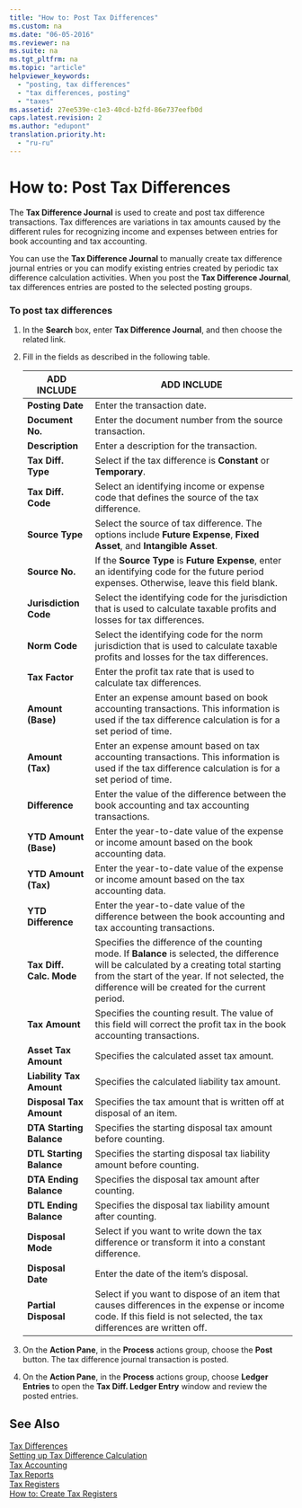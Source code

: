```yaml
---
title: "How to: Post Tax Differences"
ms.custom: na
ms.date: "06-05-2016"
ms.reviewer: na
ms.suite: na
ms.tgt_pltfrm: na
ms.topic: "article"
helpviewer_keywords: 
  - "posting, tax differences"
  - "tax differences, posting"
  - "taxes"
ms.assetid: 27ee539e-c1e3-40cd-b2fd-86e737eefb0d
caps.latest.revision: 2
ms.author: "edupont"
translation.priority.ht: 
  - "ru-ru"
---
```

# How to: Post Tax Differences
The **Tax Difference Journal** is used to create and post tax difference transactions. Tax differences are variations in tax amounts caused by the different rules for recognizing income and expenses between entries for book accounting and tax accounting.  
  
 You can use the **Tax Difference Journal** to manually create tax difference journal entries or you can modify existing entries created by periodic tax difference calculation activities. When you post the **Tax Difference Journal**, tax differences entries are posted to the selected posting groups.  
  
### To post tax differences  
  
1.  In the **Search** box, enter **Tax Difference Journal**, and then choose the related link.  
  
2.  Fill in the fields as described in the following table.  
  
    |ADD INCLUDE<!--[!INCLUDE[bp_tablefield](../../ApplicationDesign/includes/bp_tablefield_md.md)]-->|ADD INCLUDE<!--[!INCLUDE[bp_tabledescription](../../ApplicationDesign/includes/bp_tabledescription_md.md)]-->|  
    |---------------------------------|---------------------------------------|  
    |**Posting Date**|Enter the transaction date.|  
    |**Document No.**|Enter the document number from the source transaction.|  
    |**Description**|Enter a description for the transaction.|  
    |**Tax Diff. Type**|Select if the tax difference is **Constant** or **Temporary**.|  
    |**Tax Diff. Code**|Select an identifying income or expense code that defines the source of the tax difference.|  
    |**Source Type**|Select the source of tax difference. The options include **Future Expense**, **Fixed Asset**, and **Intangible Asset**.|  
    |**Source No.**|If the **Source Type** is **Future Expense**, enter an identifying code for the future period expenses.  Otherwise, leave this field blank.|  
    |**Jurisdiction Code**|Select the identifying code for the jurisdiction that is used to calculate taxable profits and losses for tax differences.|  
    |**Norm Code**|Select the identifying code for the norm jurisdiction that is used to calculate taxable profits and losses for the tax differences.|  
    |**Tax Factor**|Enter the profit tax rate that is used to calculate tax differences.|  
    |**Amount \(Base\)**|Enter an expense amount based on book accounting transactions. This information is used if the tax difference calculation is for a set period of time.|  
    |**Amount \(Tax\)**|Enter an expense amount based on tax accounting transactions. This information is used if the tax difference calculation is for a set period of time.|  
    |**Difference**|Enter the value of the difference between the book accounting and tax accounting transactions.|  
    |**YTD Amount \(Base\)**|Enter the year\-to\-date value of the expense or income amount based on the book accounting data.|  
    |**YTD Amount \(Tax\)**|Enter the year\-to\-date value of the expense or income amount based on the tax accounting data.|  
    |**YTD Difference**|Enter the year\-to\-date value of the difference between the book accounting and tax accounting transactions.|  
    |**Tax Diff. Calc. Mode**|Specifies the difference of the counting mode. If **Balance** is selected, the difference will be calculated by a creating total starting from the start of the year. If not selected, the difference will be created for the current period.|  
    |**Tax Amount**|Specifies the counting result. The value of this field will correct the profit tax in the book accounting transactions.|  
    |**Asset Tax Amount**|Specifies the calculated asset tax amount.|  
    |**Liability Tax Amount**|Specifies the calculated liability tax amount.|  
    |**Disposal Tax Amount**|Specifies the tax amount that is written off at disposal of an item.|  
    |**DTA Starting Balance**|Specifies the starting disposal tax amount before counting.|  
    |**DTL Starting Balance**|Specifies the starting disposal tax liability amount before counting.|  
    |**DTA Ending Balance**|Specifies the disposal tax amount after counting.|  
    |**DTL Ending Balance**|Specifies the disposal tax liability amount after counting.|  
    |**Disposal Mode**|Select if you want to write down the tax difference or transform it into a constant difference.|  
    |**Disposal Date**|Enter the date of the item’s disposal.|  
    |**Partial Disposal**|Select if you want to dispose of an item that causes differences in the expense or income code. If this field is not selected, the tax differences are written off.|  
  
3.  On the **Action Pane**, in the **Process** actions group, choose the **Post** button. The tax difference journal transaction is posted.  
  
4.  On the **Action Pane**, in the **Process** actions group, choose **Ledger Entries** to open the **Tax Diff. Ledger Entry** window and review the posted entries.  
  
## See Also  
 [Tax Differences](../../LocalFunctionalityForMicrosoftDynamicsNav2016/Russia/tax-differences.md)   
 [Setting up Tax Difference Calculation](../../LocalFunctionalityForMicrosoftDynamicsNav2016/Russia/setting-up-tax-difference-calculation.md)   
 [Tax Accounting](../../LocalFunctionalityForMicrosoftDynamicsNav2016/Russia/tax-accounting.md)   
 [Tax Reports](assetId:///e42ca8e7-1cee-4fb8-9f71-e596f29cabc3)   
 [Tax Registers](../../LocalFunctionalityForMicrosoftDynamicsNav2016/Russia/tax-registers.md)   
 [How to: Create Tax Registers](../../LocalFunctionalityForMicrosoftDynamicsNav2016/Russia/how-to-create-tax-registers.md)